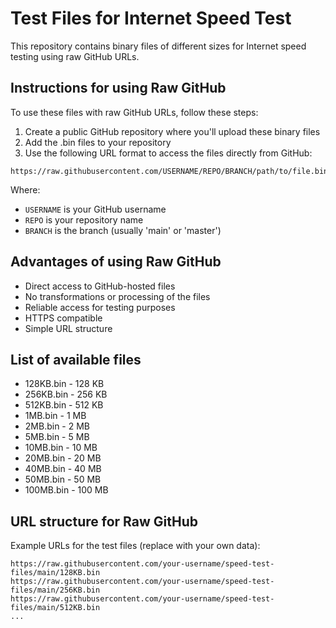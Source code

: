 # Test Files for Internet Speed Test

This repository contains binary files of different sizes for Internet speed testing using raw GitHub URLs.

## Instructions for using Raw GitHub

To use these files with raw GitHub URLs, follow these steps:

1. Create a public GitHub repository where you'll upload these binary files
2. Add the .bin files to your repository
3. Use the following URL format to access the files directly from GitHub:

```
https://raw.githubusercontent.com/USERNAME/REPO/BRANCH/path/to/file.bin
```

Where:
- `USERNAME` is your GitHub username
- `REPO` is your repository name
- `BRANCH` is the branch (usually 'main' or 'master')

## Advantages of using Raw GitHub

- Direct access to GitHub-hosted files
- No transformations or processing of the files
- Reliable access for testing purposes
- HTTPS compatible
- Simple URL structure

## List of available files

- 128KB.bin - 128 KB
- 256KB.bin - 256 KB
- 512KB.bin - 512 KB
- 1MB.bin - 1 MB
- 2MB.bin - 2 MB
- 5MB.bin - 5 MB
- 10MB.bin - 10 MB
- 20MB.bin - 20 MB
- 40MB.bin - 40 MB
- 50MB.bin - 50 MB
- 100MB.bin - 100 MB

## URL structure for Raw GitHub

Example URLs for the test files (replace with your own data):

```
https://raw.githubusercontent.com/your-username/speed-test-files/main/128KB.bin
https://raw.githubusercontent.com/your-username/speed-test-files/main/256KB.bin
https://raw.githubusercontent.com/your-username/speed-test-files/main/512KB.bin
...
```
